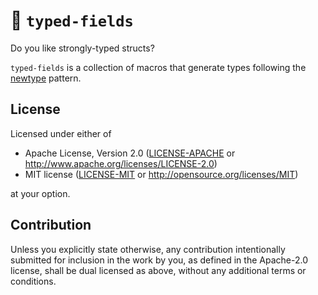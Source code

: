 # 🦀 `typed-fields`

Do you like strongly-typed structs?

`typed-fields` is a collection of macros that generate types following the
[newtype] pattern.

## License

Licensed under either of

- Apache License, Version 2.0 ([LICENSE-APACHE](LICENSE-APACHE) or <http://www.apache.org/licenses/LICENSE-2.0>)
- MIT license ([LICENSE-MIT](LICENSE-MIT) or <http://opensource.org/licenses/MIT>)

at your option.

## Contribution

Unless you explicitly state otherwise, any contribution intentionally submitted
for inclusion in the work by you, as defined in the Apache-2.0 license, shall be
dual licensed as above, without any additional terms or conditions.

[newtype]: https://doc.rust-lang.org/rust-by-example/generics/new_types.html
